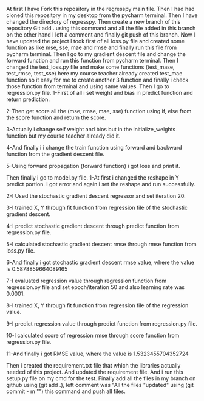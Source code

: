 At first I have Fork this repository in the regresspy main file.
Then I had had cloned this repository in my desktop from the pycharm terminal.
Then I have changed the directory of regresspy.
Then create a new branch of this repository
Git add . using this command and all the file added in this branch on the other hand I left a comment and finally git push of this branch.
Now I have updated the project
I took first of all loss.py file and created some function as like mse, sse, mae and rmse and finally run this file from pycharm terminal.
Then I go to my gradient descent file and change the forward function and run this function from pycharm terminal.
Then I changed the test_loss.py file and make some functions (test_mase, test_rmse, test_sse) here my course teacher already created test_mae function so it easy for me to create another 3 function and finally i check those function from terminal and using same values.
Then I go to regression.py file.
1-First of all i set weight and bias in predict function and return prediction.

2-Then get score all the (mse, rmse, mae, sse) function using if, else from the score function and return the score.

3-Actually i change self weight and bios but in the initialize_weights function but my course teacher already did it.

4-And finally i i change the train function using forward and backward function from the gradient descent file.

5-Using forward propagation (forward function) i got loss and print it.

Then finally i go to model.py file.
1-At first i changed the reshape in Y predict portion. I got error and again i set the reshape and run successfully.

2-I Used the stochastic gradient descent regressor and set iteration 20.

3-I trained X, Y through fit function from regression file of the stochastic gradient descent.

4-I predict stochastic gradient descent through predict function from regression.py file.

5-I calculated stochastic gradient descent rmse through rmse function from loss.py file.

6-And finally i got stochastic gradient descent rmse value, where the value is 0.5878859664089165

7-I evaluated regression value through regression function from regression.py file and set epoch/iteration 50 and also learning rate was 0.0001.

8-I trained X, Y through fit function from regression file of the regression value.

9-I predict regression value through predict function from regression.py file.

10-I calculated score of regression rmse through score function from regression.py file.

11-And finally i got RMSE value, where the value is 1.5323455704352724

Then i created the requirement.txt file that which the libraries actually needed of this project.
And updated the requirement file.
And i run this setup.py file on my cmd for the test.
Finally add all the files in my branch on github using (git add .), left comment was "All the files "updated" using (git commit - m "") this command and push all files.